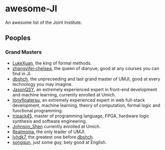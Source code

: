# awesome-JI
An awesome list of the Joint Institute.

## Peoples

### Grand Masters

- [LukeXuan](https://github.com/orgs/Chuibility/people/LukeXuan), the king of formal methods.
- [zhangyifei-chelsea](https://github.com/zhangyifei-chelsea), the queen of dianyue, good at any courses you can find in JI.
- [dbshch](https://github.com/dbshch), the unpreceeding and last grand master of UMJI, good at every technology you may imagine.
- [JasonQSY](https://github.com/jasonqsy), an extremely experienced expert in front-end development and machine learning, currently enrolled at Umich.
- [tonyfloatersu](https://github.com/tonyfloatersu), an extremely experienced expert in web full-stack development, machine learning, theory of computation, formal logic and functional programming.
- [tripack45](https://github.com/tripack45), master of programming language, FPGA, hardware logic synthesis and software engineering.
- [Johnson_Shen](https://github.com/chaogedebishi) currently enrolled at Umich.
- [Realmonia](https://github.com/Realmonia), the only leader of UMJI.
- [lyhdk7](https://github.com/lyhdk7), the greatest one before [dbshch](https://github.com/dbshch).
- [songqun](https://github.com/songqun), just some guy, bely good at English.
